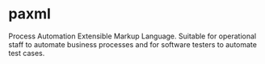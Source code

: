paxml
=====

Process Automation Extensible Markup Language. Suitable for operational staff to automate business processes and for software testers to automate test cases.
